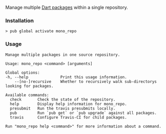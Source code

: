 Manage multiple [Dart packages] within a single repository.

### Installation

```console
> pub global activate mono_repo
```

### Usage

```
Manage multiple packages in one source repository.

Usage: mono_repo <command> [arguments]

Global options:
-h, --help              Print this usage information.
    --[no-]recursive    Whether to recursively walk sub-directorys looking for packages.

Available commands:
  check       Check the state of the repository.
  help        Display help information for mono_repo.
  presubmit   Run the travis presubmits locally.
  pub         Run `pub get` or `pub upgrade` against all packages.
  travis      Configure Travis-CI for child packages.

Run "mono_repo help <command>" for more information about a command.
```

[Dart packages]: https://www.dartlang.org/guides/libraries/create-library-packages
